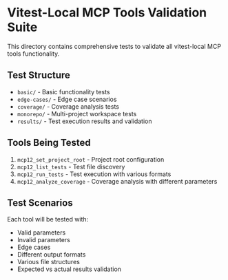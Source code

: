 # Vitest-Local MCP Tools Validation Suite

This directory contains comprehensive tests to validate all vitest-local MCP tools functionality.

## Test Structure

- `basic/` - Basic functionality tests
- `edge-cases/` - Edge case scenarios
- `coverage/` - Coverage analysis tests
- `monorepo/` - Multi-project workspace tests
- `results/` - Test execution results and validation

## Tools Being Tested

1. `mcp12_set_project_root` - Project root configuration
2. `mcp12_list_tests` - Test file discovery
3. `mcp12_run_tests` - Test execution with various formats
4. `mcp12_analyze_coverage` - Coverage analysis with different parameters

## Test Scenarios

Each tool will be tested with:
- Valid parameters
- Invalid parameters
- Edge cases
- Different output formats
- Various file structures
- Expected vs actual results validation
